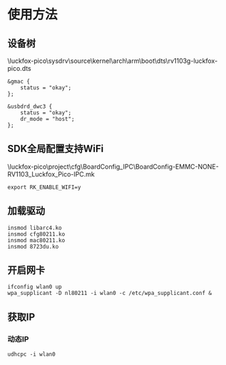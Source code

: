 
# 使用方法


## 设备树
\luckfox-pico\sysdrv\source\kernel\arch\arm\boot\dts\rv1103g-luckfox-pico.dts
```
&gmac {
	status = "okay";
};

&usbdrd_dwc3 {
    status = "okay";
    dr_mode = "host";
};
```

## SDK全局配置支持WiFi
\luckfox-pico\project\cfg\BoardConfig_IPC\BoardConfig-EMMC-NONE-RV1103_Luckfox_Pico-IPC.mk
```
export RK_ENABLE_WIFI=y
```

## 加载驱动
```
insmod libarc4.ko
insmod cfg80211.ko
insmod mac80211.ko
insmod 8723du.ko
```

## 开启网卡
```
ifconfig wlan0 up
wpa_supplicant -D nl80211 -i wlan0 -c /etc/wpa_supplicant.conf &
```

## 获取IP
### 动态IP
```
udhcpc -i wlan0
```

